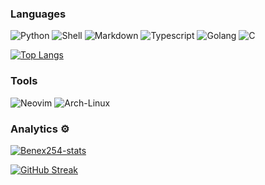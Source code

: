 
### Languages

![Python](https://img.shields.io/badge/-Python-05122A?style=flat&logo=python) 
![Shell](https://img.shields.io/badge/Shell-05122A?style=flat&logo=gnu-bash&logoColor=white)
![Markdown](https://img.shields.io/badge/-Markdown-05122A?style=flat&logo=markdown)
![Typescript](https://img.shields.io/badge/Typescript-05122A?style=flat&logo=typescript)
![Golang](https://img.shields.io/badge/-Golang-05122A?style=flat&logo=go)
![C](https://img.shields.io/badge/--05122A?style=flat&logo=c)

[![Top Langs](https://github-readme-stats.vercel.app/api/top-langs/?username=Benex254&show_icons=true&theme=radical&layout=compact)](https://github.com/anuraghazra/github-readme-stats)

### Tools

![Neovim](https://img.shields.io/badge/-Neovim-05122A?style=flat&logo=neovim)
![Arch-Linux](https://img.shields.io/badge/-ArchLinux-05122A?style=flat&logo=archlinux)


### Analytics ⚙️

[![Benex254-stats](https://github-readme-stats.vercel.app/api?username=Benex254&show_icons=true&theme=radical)](https://github.com/anuraghazra/github-readme-stats)


[![GitHub Streak](https://github-readme-streak-stats.herokuapp.com?user=Benex254&theme=radical&hide_border=false)](https://git.io/streak-stats)


